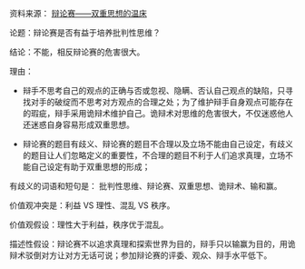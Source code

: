资料来源：
[辩论赛——双重思想的温床](https://2xiangzi.blogspot.com/2015/10/debating-contest-and-doublethink.html#2)

论题：辩论赛是否有益于培养批判性思维？

结论：不能，相反辩论赛的危害很大。

理由：
 
- 辩手不思考自己的观点的正确与否或忽视、隐瞒、否认自己观点的缺陷，只寻找对手的破绽而不思考对方观点的合理之处；为了维护辩手自身观点可能存在的瑕疵，辩手采用诡辩术维护自己。诡辩术对思维的危害很大，不仅迷惑他人还迷惑自身容易形成双重思想。 
 

- 辩论赛的题目有歧义、辩论赛的题目不合理以及立场不能由自己设定，有歧义的题目让人们忽略定义的重要性，不合理的题目不利于人们追求真理，立场不能自己设定有助于双重思想的形成；

有歧义的词语和短句是： 批判性思维、辩论赛、双重思想、诡辩术、输和赢。

价值观冲突是：利益 VS 理性、混乱 VS 秩序。

价值观假设：理性大于利益，秩序优于混乱。

描述性假设：辩论赛不以追求真理和探索世界为目的，辩手只以输赢为目的，用诡辩术驳倒对方让对方无话可说；参加辩论赛的评委、观众、辩手水平低下。